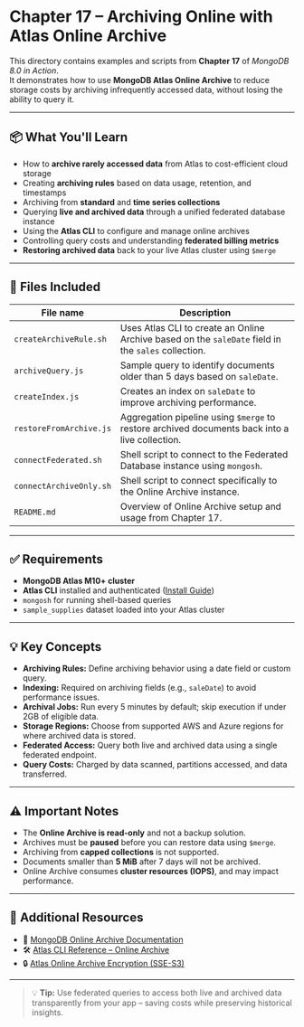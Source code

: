 # Chapter 17 – Archiving Online with Atlas Online Archive

This directory contains examples and scripts from **Chapter 17** of _MongoDB 8.0 in Action_.  
It demonstrates how to use **MongoDB Atlas Online Archive** to reduce storage costs by archiving infrequently accessed data, without losing the ability to query it.

---

## 📦 What You'll Learn

- How to **archive rarely accessed data** from Atlas to cost-efficient cloud storage
- Creating **archiving rules** based on data usage, retention, and timestamps
- Archiving from **standard** and **time series collections**
- Querying **live and archived data** through a unified federated database instance
- Using the **Atlas CLI** to configure and manage online archives
- Controlling query costs and understanding **federated billing metrics**
- **Restoring archived data** back to your live Atlas cluster using `$merge`

---

## 📁 Files Included

| File name                   | Description |
|-----------------------------|-------------|
| `createArchiveRule.sh`      | Uses Atlas CLI to create an Online Archive based on the `saleDate` field in the `sales` collection. |
| `archiveQuery.js`           | Sample query to identify documents older than 5 days based on `saleDate`. |
| `createIndex.js`            | Creates an index on `saleDate` to improve archiving performance. |
| `restoreFromArchive.js`     | Aggregation pipeline using `$merge` to restore archived documents back into a live collection. |
| `connectFederated.sh`       | Shell script to connect to the Federated Database instance using `mongosh`. |
| `connectArchiveOnly.sh`     | Shell script to connect specifically to the Online Archive instance. |
| `README.md`                 | Overview of Online Archive setup and usage from Chapter 17. |

---

## ✅ Requirements

- **MongoDB Atlas M10+ cluster**
- **Atlas CLI** installed and authenticated ([Install Guide](https://www.mongodb.com/docs/atlas/cli/stable/install/))
- `mongosh` for running shell-based queries
- `sample_supplies` dataset loaded into your Atlas cluster

---

## 💡 Key Concepts

- **Archiving Rules:** Define archiving behavior using a date field or custom query.
- **Indexing:** Required on archiving fields (e.g., `saleDate`) to avoid performance issues.
- **Archival Jobs:** Run every 5 minutes by default; skip execution if under 2GB of eligible data.
- **Storage Regions:** Choose from supported AWS and Azure regions for where archived data is stored.
- **Federated Access:** Query both live and archived data using a single federated endpoint.
- **Query Costs:** Charged by data scanned, partitions accessed, and data transferred.

---

## ⚠️ Important Notes

- The **Online Archive is read-only** and not a backup solution.
- Archives must be **paused** before you can restore data using `$merge`.
- Archiving from **capped collections** is not supported.
- Documents smaller than **5 MiB** after 7 days will not be archived.
- Online Archive consumes **cluster resources (IOPS)**, and may impact performance.

---

## 🔗 Additional Resources

- 📘 [MongoDB Online Archive Documentation](https://www.mongodb.com/docs/atlas/online-archive/)
- 🛠️ [Atlas CLI Reference – Online Archive](https://www.mongodb.com/docs/atlas/cli/stable/command/atlas-clusters-onlineArchive-create/)
- 🔒 [Atlas Online Archive Encryption (SSE-S3)](https://docs.aws.amazon.com/AmazonS3/latest/userguide/UsingServerSideEncryption.html)

---

> 💡 **Tip:** Use federated queries to access both live and archived data transparently from your app – saving costs while preserving historical insights.
